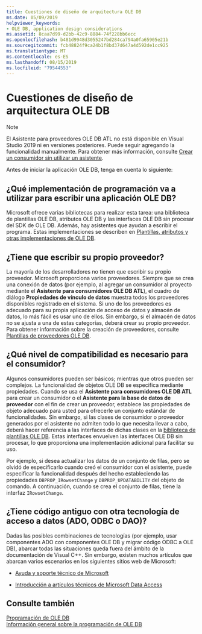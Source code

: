 ```yaml
---
title: Cuestiones de diseño de arquitectura OLE DB
ms.date: 05/09/2019
helpviewer_keywords:
- OLE DB, application design considerations
ms.assetid: 8caa7d99-d2bb-42c9-8884-74f228bb6ecc
ms.openlocfilehash: b481d9948d3055247bd284ca794a0fa65905e21b
ms.sourcegitcommit: fcb48824f9ca24b1f8bd37d647a4d592de1cc925
ms.translationtype: MT
ms.contentlocale: es-ES
ms.lasthandoff: 08/15/2019
ms.locfileid: "79544553"
---
```

# <a name="ole-db-architectural-design-issues"></a>Cuestiones de diseño de arquitectura OLE DB

> [!NOTE]
> El Asistente para proveedores OLE DB ATL no está disponible en Visual Studio 2019 ni en versiones posteriores. Puede seguir agregando la funcionalidad manualmente. Para obtener más información, consulte [Crear un consumidor sin utilizar un asistente](creating-a-consumer-without-using-a-wizard.md).

Antes de iniciar la aplicación OLE DB, tenga en cuenta lo siguiente:

## <a name="what-programming-implementation-will-you-use-to-write-your-ole-db-application"></a>¿Qué implementación de programación va a utilizar para escribir una aplicación OLE DB?

Microsoft ofrece varias bibliotecas para realizar esta tarea: una biblioteca de plantillas OLE DB, atributos OLE DB y las interfaces OLE DB sin procesar del SDK de OLE DB. Además, hay asistentes que ayudan a escribir el programa. Estas implementaciones se describen en [Plantillas, atributos y otras implementaciones de OLE DB](../../data/oledb/ole-db-templates-attributes-and-other-implementations.md).

## <a name="do-you-need-to-write-your-own-provider"></a>¿Tiene que escribir su propio proveedor?

La mayoría de los desarrolladores no tienen que escribir su propio proveedor. Microsoft proporciona varios proveedores. Siempre que se crea una conexión de datos (por ejemplo, al agregar un consumidor al proyecto mediante el **Asistente para consumidores OLE DB ATL**), el cuadro de diálogo **Propiedades de vínculo de datos** muestra todos los proveedores disponibles registrado en el sistema. Si uno de los proveedores es adecuado para su propia aplicación de acceso de datos y almacén de datos, lo más fácil es usar uno de ellos. Sin embargo, si el almacén de datos no se ajusta a una de estas categorías, deberá crear su propio proveedor. Para obtener información sobre la creación de proveedores, consulte [Plantillas de proveedores OLE DB](../../data/oledb/ole-db-provider-templates-cpp.md).

## <a name="what-level-of-support-do-you-need-for-your-consumer"></a>¿Qué nivel de compatibilidad es necesario para el consumidor?

Algunos consumidores pueden ser básicos; mientras que otros pueden ser complejos. La funcionalidad de objetos OLE DB se especifica mediante propiedades. Cuando se usa el **Asistente para consumidores OLE DB ATL** para crear un consumidor o el **Asistente para la base de datos de proveedor** con el fin de crear un proveedor, establece las propiedades de objeto adecuado para usted para ofrecerle un conjunto estándar de funcionalidades. Sin embargo, si las clases de consumidor o proveedor generados por el asistente no admiten todo lo que necesita llevar a cabo, deberá hacer referencia a las interfaces de dichas clases en la [biblioteca de plantillas OLE DB](../../data/oledb/ole-db-templates.md). Estas interfaces envuelven las interfaces OLE DB sin procesar, lo que proporciona una implementación adicional para facilitar su uso.

Por ejemplo, si desea actualizar los datos de un conjunto de filas, pero se olvidó de especificarlo cuando creó el consumidor con el asistente, puede especificar la funcionalidad después del hecho estableciendo las propiedades `DBPROP_IRowsetChange` y `DBPROP_UPDATABILITY` del objeto de comando. A continuación, cuando se crea el conjunto de filas, tiene la interfaz `IRowsetChange`.

## <a name="do-you-have-older-code-using-another-data-access-technology-ado-odbc-or-dao"></a>¿Tiene código antiguo con otra tecnología de acceso a datos (ADO, ODBC o DAO)?

Dadas las posibles combinaciones de tecnologías (por ejemplo, usar componentes ADO con componentes OLE DB y migrar código ODBC a OLE DB), abarcar todas las situaciones queda fuera del ámbito de la documentación de Visual C++. Sin embargo, existen muchos artículos que abarcan varios escenarios en los siguientes sitios web de Microsoft:

- [Ayuda y soporte técnico de Microsoft](https://support.microsoft.com/)

- [Introducción a artículos técnicos de Microsoft Data Access](/previous-versions/ms810811(v=msdn.10))

## <a name="see-also"></a>Consulte también

[Programación de OLE DB](../../data/oledb/ole-db-programming.md)<br/>
[Información general sobre la programación de OLE DB](../../data/oledb/ole-db-programming-overview.md)
